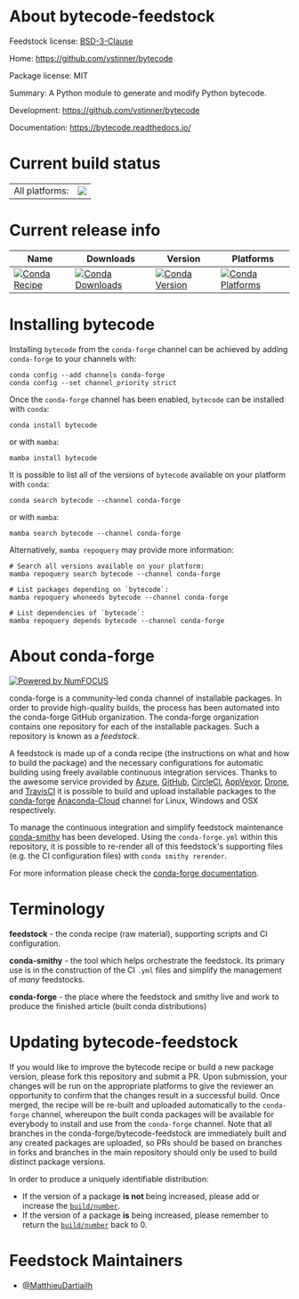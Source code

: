 About bytecode-feedstock
========================

Feedstock license: [BSD-3-Clause](https://github.com/conda-forge/bytecode-feedstock/blob/main/LICENSE.txt)

Home: https://github.com/vstinner/bytecode

Package license: MIT

Summary: A Python module to generate and modify Python bytecode.

Development: https://github.com/vstinner/bytecode

Documentation: https://bytecode.readthedocs.io/

Current build status
====================


<table><tr><td>All platforms:</td>
    <td>
      <a href="https://dev.azure.com/conda-forge/feedstock-builds/_build/latest?definitionId=9036&branchName=main">
        <img src="https://dev.azure.com/conda-forge/feedstock-builds/_apis/build/status/bytecode-feedstock?branchName=main">
      </a>
    </td>
  </tr>
</table>

Current release info
====================

| Name | Downloads | Version | Platforms |
| --- | --- | --- | --- |
| [![Conda Recipe](https://img.shields.io/badge/recipe-bytecode-green.svg)](https://anaconda.org/conda-forge/bytecode) | [![Conda Downloads](https://img.shields.io/conda/dn/conda-forge/bytecode.svg)](https://anaconda.org/conda-forge/bytecode) | [![Conda Version](https://img.shields.io/conda/vn/conda-forge/bytecode.svg)](https://anaconda.org/conda-forge/bytecode) | [![Conda Platforms](https://img.shields.io/conda/pn/conda-forge/bytecode.svg)](https://anaconda.org/conda-forge/bytecode) |

Installing bytecode
===================

Installing `bytecode` from the `conda-forge` channel can be achieved by adding `conda-forge` to your channels with:

```
conda config --add channels conda-forge
conda config --set channel_priority strict
```

Once the `conda-forge` channel has been enabled, `bytecode` can be installed with `conda`:

```
conda install bytecode
```

or with `mamba`:

```
mamba install bytecode
```

It is possible to list all of the versions of `bytecode` available on your platform with `conda`:

```
conda search bytecode --channel conda-forge
```

or with `mamba`:

```
mamba search bytecode --channel conda-forge
```

Alternatively, `mamba repoquery` may provide more information:

```
# Search all versions available on your platform:
mamba repoquery search bytecode --channel conda-forge

# List packages depending on `bytecode`:
mamba repoquery whoneeds bytecode --channel conda-forge

# List dependencies of `bytecode`:
mamba repoquery depends bytecode --channel conda-forge
```


About conda-forge
=================

[![Powered by
NumFOCUS](https://img.shields.io/badge/powered%20by-NumFOCUS-orange.svg?style=flat&colorA=E1523D&colorB=007D8A)](https://numfocus.org)

conda-forge is a community-led conda channel of installable packages.
In order to provide high-quality builds, the process has been automated into the
conda-forge GitHub organization. The conda-forge organization contains one repository
for each of the installable packages. Such a repository is known as a *feedstock*.

A feedstock is made up of a conda recipe (the instructions on what and how to build
the package) and the necessary configurations for automatic building using freely
available continuous integration services. Thanks to the awesome service provided by
[Azure](https://azure.microsoft.com/en-us/services/devops/), [GitHub](https://github.com/),
[CircleCI](https://circleci.com/), [AppVeyor](https://www.appveyor.com/),
[Drone](https://cloud.drone.io/welcome), and [TravisCI](https://travis-ci.com/)
it is possible to build and upload installable packages to the
[conda-forge](https://anaconda.org/conda-forge) [Anaconda-Cloud](https://anaconda.org/)
channel for Linux, Windows and OSX respectively.

To manage the continuous integration and simplify feedstock maintenance
[conda-smithy](https://github.com/conda-forge/conda-smithy) has been developed.
Using the ``conda-forge.yml`` within this repository, it is possible to re-render all of
this feedstock's supporting files (e.g. the CI configuration files) with ``conda smithy rerender``.

For more information please check the [conda-forge documentation](https://conda-forge.org/docs/).

Terminology
===========

**feedstock** - the conda recipe (raw material), supporting scripts and CI configuration.

**conda-smithy** - the tool which helps orchestrate the feedstock.
                   Its primary use is in the construction of the CI ``.yml`` files
                   and simplify the management of *many* feedstocks.

**conda-forge** - the place where the feedstock and smithy live and work to
                  produce the finished article (built conda distributions)


Updating bytecode-feedstock
===========================

If you would like to improve the bytecode recipe or build a new
package version, please fork this repository and submit a PR. Upon submission,
your changes will be run on the appropriate platforms to give the reviewer an
opportunity to confirm that the changes result in a successful build. Once
merged, the recipe will be re-built and uploaded automatically to the
`conda-forge` channel, whereupon the built conda packages will be available for
everybody to install and use from the `conda-forge` channel.
Note that all branches in the conda-forge/bytecode-feedstock are
immediately built and any created packages are uploaded, so PRs should be based
on branches in forks and branches in the main repository should only be used to
build distinct package versions.

In order to produce a uniquely identifiable distribution:
 * If the version of a package **is not** being increased, please add or increase
   the [``build/number``](https://docs.conda.io/projects/conda-build/en/latest/resources/define-metadata.html#build-number-and-string).
 * If the version of a package **is** being increased, please remember to return
   the [``build/number``](https://docs.conda.io/projects/conda-build/en/latest/resources/define-metadata.html#build-number-and-string)
   back to 0.

Feedstock Maintainers
=====================

* [@MatthieuDartiailh](https://github.com/MatthieuDartiailh/)

